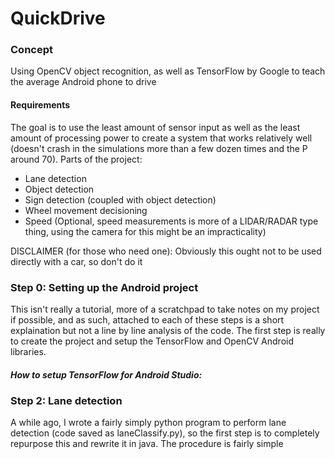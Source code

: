 # QuickDrive

### Concept
Using OpenCV object recognition, as well as TensorFlow by Google to teach the average Android phone to drive

#### Requirements
The goal is to use the least amount of sensor input as well as the least amount of processing power to create a system that works relatively well (doesn't crash in the simulations more than a few dozen times and the P around 70).
Parts of the project:
  - Lane detection
  - Object detection
  - Sign detection (coupled with object detection)
  - Wheel movement decisioning
  - Speed (Optional, speed measurements is more of a LIDAR/RADAR type thing, using the camera for this might be an impracticality)
  
DISCLAIMER (for those who need one): Obviously this ought not to be used directly with a car, so don't do it

### Step 0: Setting up the Android project
This isn't really a tutorial, more of a scratchpad to take notes on my project if possible, and as such, attached to each of these steps is a short explaination but not a line by line analysis of the code. The first step is really to create the project and setup the TensorFlow and OpenCV Android libraries.

##### How to setup TensorFlow for Android Studio:
  

### Step 2: Lane detection
A while ago, I wrote a fairly simply python program to perform lane detection (code saved as laneClassify.py), so the first step is to completely repurpose this and rewrite it in java. The procedure is fairly simple
